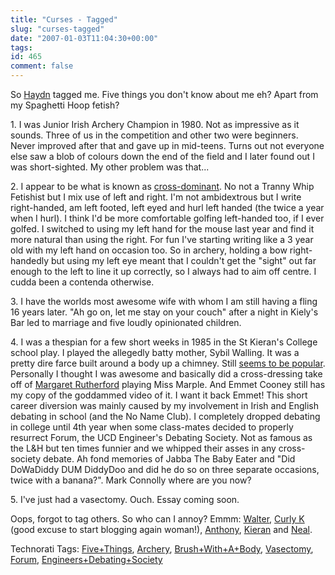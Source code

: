 ```yaml
---
title: "Curses - Tagged"
slug: "curses-tagged"
date: "2007-01-03T11:04:30+00:00"
tags:
id: 465
comment: false
---
```


So [Haydn](http://www.mediangler.com/2006/12/26/5-things-you-didnt-know-about-me/) tagged me. Five things you don't know about me eh? Apart from my Spaghetti Hoop fetish?

  1\.  I was Junior Irish Archery Champion in 1980\. Not as impressive as it sounds. Three of us in the competition and other two were beginners. Never improved after that and gave up in mid-teens. Turns out not everyone else saw a blob of colours down the end of the field and I later found out I was short-sighted. My other problem was that...

  2\.  I appear to be what is known as [cross-dominant](http://en.wikipedia.org/wiki/Cross-dominance). No not a Tranny Whip Fetishist but I mix use of left and right. I'm not ambidextrous but I write right-handed, am left footed, left eyed and hurl left handed (the twice a year when I hurl). I think I'd be more comfortable golfing left-handed too, if I ever golfed. I switched to using my left hand for the mouse last year and find it more natural than using the right. For fun I've starting writing like a 3 year old with my left hand on occasion too. So in archery, holding a bow right-handedly but using my left eye meant that I couldn't get the "sight" out far enough to the left to line it up correctly, so I always had to aim off centre. I cudda been a contenda otherwise.

  3\.  I have the worlds most awesome wife with whom I am still having a fling 16 years later. "Ah go on, let me stay on your couch" after a night in Kiely's Bar led to marriage and five loudly opinionated children.

  4\.  I was a thespian for a few short weeks in 1985 in the St Kieran's College school play. I played the allegedly batty mother, Sybil Walling. It was a pretty dire farce built around a body up a chimney. Still [seems to be popular](http://www.bottishamplayers.org.uk/brushpictures.html). Personally I thought I was awesome and basically did a cross-dressing take off of [Margaret Rutherford](http://en.wikipedia.org/wiki/Margaret_Rutherford) playing Miss Marple. And Emmet Cooney still has my copy of the goddammed video of it. I want it back Emmet! This short career diversion was mainly caused by my involvement in Irish and English debating in school (and the No Name Club). I completely dropped debating in college until 4th year when some class-mates decided to properly resurrect Forum, the UCD Engineer's Debating Society. Not as famous as the L&H but ten times funnier and we whipped their asses in any cross-society debate. Ah fond memories of Jabba The Baby Eater and "Did DoWaDiddy DUM DiddyDoo and did he do so on three separate occasions, twice with a banana?". Mark Connolly where are you now?

  5\.  I've just had a vasectomy. Ouch. Essay coming soon.

Oops, forgot to tag others. So who can I annoy? Emmm:  [Walter](http://sxoop.wordpress.com/), [Curly K](http://thatfridayfeeling.blogspot.com/) (good excuse to start blogging again woman!), [Anthony](http://ummera.wordpress.com/), [Kieran](http://icecreamireland.com/) and [Neal](http://podchef.motime.com/).

<span class="technoratitag">Technorati Tags: [Five+Things](http://www.technorati.com/tags/Five+Things), [Archery](http://www.technorati.com/tags/Archery), [Brush+With+A+Body](http://www.technorati.com/tags/Brush+With+A+Body), [Vasectomy](http://www.technorati.com/tags/Vasectomy), [Forum](http://www.technorati.com/tags/Forum), [Engineers+Debating+Society](http://www.technorati.com/tags/Engineers+Debating+Society)</span>
